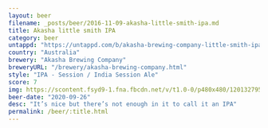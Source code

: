 ```yaml
---
layout: beer
filename: _posts/beer/2016-11-09-akasha-little-smith-ipa.md
title: Akasha little smith IPA
category: beer
untappd: "https://untappd.com/b/akasha-brewing-company-little-smith-ipa/2870896"
country: "Australia"
brewery: "Akasha Brewing Company"
breweryURL: "/brewery/akasha-brewing-company.html"
style: "IPA - Session / India Session Ale"
score: 7
img: https://scontent.fsyd9-1.fna.fbcdn.net/v/t1.0-0/p480x480/120132795_10158639370713745_9127121026324241413_o.jpg?_nc_cat=104&_nc_sid=0be424&_nc_ohc=znjRU9tiGm0AX8_TufE&_nc_oc=AQnSXGygrdfmy0OpXiY0co8qEKdoNoSsmZI6R286TCBGCPQKtsxNFgz5CwmwW4Vyrg4&_nc_ht=scontent.fsyd9-1.fna&tp=6&oh=a9b28c6d4914efdd96ecda834fad990c&oe=5F94DE71
beer-date: "2020-09-26"
desc: "It’s nice but there’s not enough in it to call it an IPA"
permalink: /beer/:title.html
---
```

